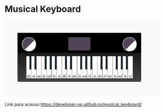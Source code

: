 # Musical Keyboard



![Alt text](assets/keyboard.png?raw=true "Keyboard")

Link para acesso
https://developer-sp.github.io/musical_keyboard/

